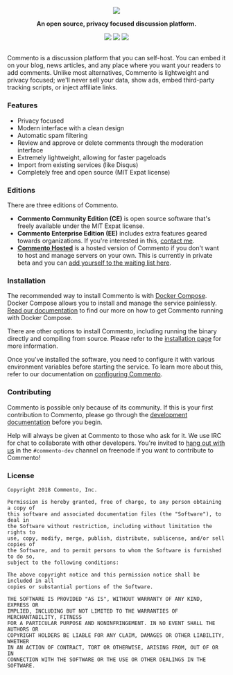 <p align="center">
<a href="https://commento.io"><img src="https://cdn.commento.io/images/banner.png"></a>
</p>

<p align="center"><b>An open source, privacy focused discussion platform.</b></p>

<p align="center">
<a href="https://demo.commento.io"><img src="https://img.shields.io/badge/demo-live-red.svg?style=for-the-badge&colorA=1e2127&colorB=98c379&label=demo"></a>
<a href="https://irc.commento.io"><img src="https://img.shields.io/badge/irc-%23commento-red.svg?style=for-the-badge&colorA=1e2127&colorB=c678dd&label=freenode"></a>
<a href="https://gitlab.com/commento/commento-ce/container_registry"><img src="https://img.shields.io/badge/live-commento-red.svg?style=for-the-badge&colorA=1e2127&colorB=56b6c2&label=docker"></a>
</p>

<h2 align="center"></h2>

Commento is a discussion platform that you can self-host. You can embed it on your blog, news articles, and any place where you want your readers to add comments. Unlike most alternatives, Commento is lightweight and privacy focused; we'll never sell your data, show ads, embed third-party tracking scripts, or inject affiliate links.

### Features

 - Privacy focused
 - Modern interface with a clean design
 - Automatic spam filtering
 - Review and approve or delete comments through the moderation interface
 - Extremely lightweight, allowing for faster pageloads
 - Import from existing services (like Disqus)
 - Completely free and open source (MIT Expat license)

### Editions

There are three editions of Commento.

 - **Commento Community Edition (CE)** is open source software that's freely available under the MIT Expat license.
 - **Commento Enterprise Edition (EE)** includes extra features geared towards organizations. If you're interested in this, [contact me](mailto:c.adhityaa@gmail.com).
 - [**Commento Hosted**](https://commento.io) is a hosted version of Commento if you don't want to host and manage servers on your own. This is currently in private beta and you can [add yourself to the waiting list here](https://commento.io).

### Installation

The recommended way to install Commento is with [Docker Compose](https://docs.docker.com/compose). Docker Compose allows you to install and manage the service painlessly. [Read our documentation](https://docs.commento.io/installation/docker-compose/) to find our more on how to get Commento running with Docker Compose.

There are other options to install Commento, including running the binary directly and compiling from source. Please refer to the [installation page](https://docs.commento.io/installation/) for more information.

Once you've installed the software, you need to configure it with various environment variables before starting the service. To learn more about this, refer to our documentation on [configuring Commento](https://docs.commento.io/configuration/).

### Contributing

Commento is possible only because of its community. If this is your first contribution to Commento, please go through the [development documentation](https://docs.commento.io/development/) before you begin.

Help will always be given at Commento to those who ask for it. We use IRC for chat to collaborate with other developers. You're invited to [hang out with us](https://irc.commento.io) in the `#commento-dev` channel on freenode if you want to contribute to Commento!

### License

```
Copyright 2018 Commento, Inc.

Permission is hereby granted, free of charge, to any person obtaining a copy of
this software and associated documentation files (the "Software"), to deal in
the Software without restriction, including without limitation the rights to
use, copy, modify, merge, publish, distribute, sublicense, and/or sell copies of
the Software, and to permit persons to whom the Software is furnished to do so,
subject to the following conditions:

The above copyright notice and this permission notice shall be included in all
copies or substantial portions of the Software.

THE SOFTWARE IS PROVIDED "AS IS", WITHOUT WARRANTY OF ANY KIND, EXPRESS OR
IMPLIED, INCLUDING BUT NOT LIMITED TO THE WARRANTIES OF MERCHANTABILITY, FITNESS
FOR A PARTICULAR PURPOSE AND NONINFRINGEMENT. IN NO EVENT SHALL THE AUTHORS OR
COPYRIGHT HOLDERS BE LIABLE FOR ANY CLAIM, DAMAGES OR OTHER LIABILITY, WHETHER
IN AN ACTION OF CONTRACT, TORT OR OTHERWISE, ARISING FROM, OUT OF OR IN
CONNECTION WITH THE SOFTWARE OR THE USE OR OTHER DEALINGS IN THE SOFTWARE.
```
